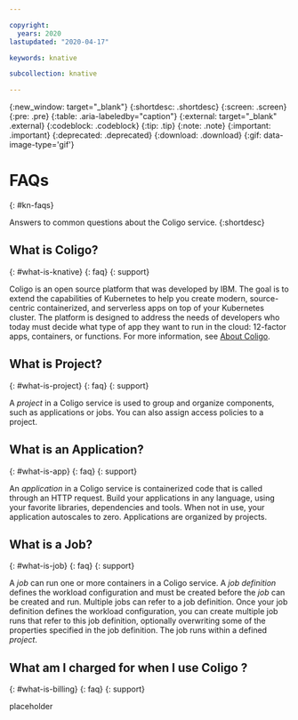 ```yaml
---

copyright:
  years: 2020
lastupdated: "2020-04-17"

keywords: knative

subcollection: knative

---
```


{:new_window: target="_blank"}
{:shortdesc: .shortdesc}
{:screen: .screen}
{:pre: .pre}
{:table: .aria-labeledby="caption"}
{:external: target="_blank" .external}
{:codeblock: .codeblock}
{:tip: .tip}
{:note: .note}
{:important: .important}
{:deprecated: .deprecated}
{:download: .download}
{:gif: data-image-type='gif'}

# FAQs
{: #kn-faqs}

Answers to common questions about the Coligo service.
{:shortdesc}


## What is Coligo? 
{: #what-is-knative}
{: faq}
{: support}

Coligo is an open source platform that was developed by IBM. The goal is to extend the capabilities of Kubernetes to help you create modern, source-centric containerized, and serverless apps on top of your Kubernetes cluster. The platform is designed to address the needs of developers who today must decide what type of app they want to run in the cloud: 12-factor apps, containers, or functions. For more information, see [About Coligo](/docs/knative?topic=knative-kn-about).

## What is Project? 
{: #what-is-project}
{: faq}
{: support}

A *project* in a Coligo service is used to group and organize components, such as applications or jobs. You can also assign access policies to a project.

## What is an Application?  
{: #what-is-app}
{: faq}
{: support}

An *application* in a Coligo service is containerized code that is called through an HTTP request. Build your applications in any language, using your favorite libraries, dependencies and tools. When not in use, your application autoscales to zero. Applications are organized by projects.

## What is a Job?   
{: #what-is-job}
{: faq}
{: support}

A *job* can run one or more containers in a Coligo service.  A *job definition* defines the workload configuration and must be created before the *job* can be created and run. Multiple jobs can refer to a job definition.  Once your job definition defines the workload configuration, you can create multiple job runs that refer to this job definition, optionally overwriting some of the properties specified in the job definition. The job runs within a defined *project*. 

## What am I charged for when I use Coligo ?   
{: #what-is-billing}
{: faq}
{: support}

placeholder 

